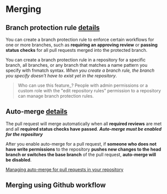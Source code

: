 # Merging

## Branch protection rule [details](https://docs.github.com/en/repositories/configuring-branches-and-merges-in-your-repository/managing-protected-branches/managing-a-branch-protection-rule)

You can create a branch protection rule to enforce certain workflows for one or more branches, such as **requiring an approving review** or **passing status checks** for all pull requests merged into the protected branch.

You can create a branch protection rule in a repository for a specific branch, all branches, or any branch that matches a name pattern you specify with fnmatch syntax. _When you create a branch rule, the branch you specify doesn't have to exist yet in the repository_.

> Who can use this feature\_?
> People with admin permissions or a custom role with the "edit repository rules" permission to a repository can manage branch protection rules.

## Auto-merge [details](https://docs.github.com/en/pull-requests/collaborating-with-pull-requests/incorporating-changes-from-a-pull-request/automatically-merging-a-pull-request)

The pull request will merge automatically when all **required reviews** are met and all **required status checks have passed**.
**_Auto-merge must be enabled for the repository_**

After you enable auto-merge for a pull request, if **someone who does not have write permissions** to the repository **pushes new changes to the head branch or switches the base branch** of the pull request, **auto-merge will be disabled**.

[Managing auto-merge for pull requests in your repository](https://docs.github.com/en/repositories/configuring-branches-and-merges-in-your-repository/configuring-pull-request-merges/managing-auto-merge-for-pull-requests-in-your-repository)

## Merging using Github workflow
